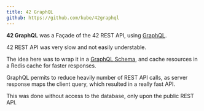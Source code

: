 ```yaml
---
title: 42 GraphQL
github: https://github.com/kube/42graphql
---
```


**42 GraphQL** was a Façade of the 42 REST API, using [GraphQL](http://graphql.org/).

42 REST API was very slow and not easily understable.

The idea here was to wrap it in a [GraphQL Schema](https://github.com/kube/42GraphQL/tree/master/src/Schema), and cache resources in a Redis cache for faster responses.

GraphQL permits to reduce heavily number of REST API calls, as server response maps the client query, which resulted in a really fast API.

This was done without access to the database, only upon the public REST API.
